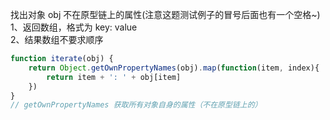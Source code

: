 ﻿找出对象 obj 不在原型链上的属性(注意这题测试例子的冒号后面也有一个空格~)  
1、返回数组，格式为 key: value  
2、结果数组不要求顺序

``` js
function iterate(obj) {
    return Object.getOwnPropertyNames(obj).map(function(item, index){
        return item + ': ' + obj[item]
    })
}
// getOwnPropertyNames 获取所有对象自身的属性（不在原型链上的）
```
